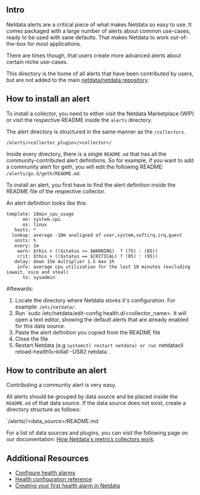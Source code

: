 ## Intro

Netdata alerts are a critical piece of what makes Netdata so easy to use. It comes packaged with a large number of alerts about common use-cases, ready to be used with sane defaults. That makes Netdata to work out-of-the-box for most applications.

There are times though, that users create more advanced alerts about certain niche use-cases.

This directory is the home of all alerts that have been contributed by users, but are not added to the main  [netdata/netdata repository](https://github.com/netdata/netdata).


## How to install an alert

To install a collector, you need to either visit the Netdata Marketplace (WIP) or visit the respective README inside the `alerts` directory.

The alert directory is structured in the same manner as the `/collectors`.

`/alerts/<collector_plugin>/<collector>/`

Inside every directory, there is a single `README.md` that has all the community-contributed alert definitions. So for example, if you want to add a community alert for geth, you will edit the following README:
`/alerts/go.d/geth/README.md`.

To install an alert, you first have to find the alert definition inside the README file of the respective collector.

An alert definition looks like this:

```
template: 10min_cpu_usage
      on: system.cpu
      os: linux
   hosts: *
  lookup: average -10m unaligned of user,system,softirq,irq,guest
   units: %
   every: 1m
    warn: $this > (($status >= $WARNING)  ? (75) : (85))
    crit: $this > (($status == $CRITICAL) ? (85) : (95))
   delay: down 15m multiplier 1.5 max 1h
    info: average cpu utilization for the last 10 minutes (excluding iowait, nice and steal)
      to: sysadmin
```

Aftewards:

1. Locate the directory where Netdata stores it's configuration. For example: `/etc/netdata/`.
2. Run `sudo /etc/netdata/edit-config health.d/<collector_name>. It will open a text editor, showing the default alerts that are already enabled for this data source.
3. Paste the alert definition you copied from the README file
4. Close the file
5. Restart Netdata (e.g `systemctl restart netdata) or run `netdatacli reload-health1` or `killall -USR2 netdata`.

## How to contribute an alert

Contributing a communtiy alert is very easy.

All alerts should be grouped by data source and be placed inside the `README.md` of that data source. If the data source does not exist, create a directory structure as follows:

`/alerts/<plugin>/<data_source>/README.md

For a list of data sources and plugins, you can visit the following page on our documentation: [How Netdata's metrics collectors work](https://learn.netdata.cloud/docs/collect/how-collectors-work).


## Additional Resources

- [Configure health alarms](https://learn.netdata.cloud/docs/monitor/configure-alarms)
- [Health configuration reference](https://learn.netdata.cloud/docs/agent/health/reference)
- [Creating your first health alarm in Netdata](https://www.youtube.com/watch?v=aWYj9VT8I5A)



